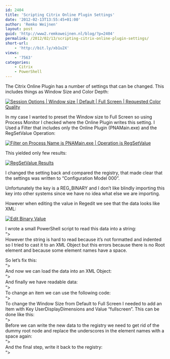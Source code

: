 ```yaml
---
id: 2404
title: 'Scripting Citrix Online Plugin Settings'
date: '2012-02-13T13:55:45+01:00'
author: 'Remko Weijnen'
layout: post
guid: 'http://www2.remkoweijnen.nl/blog/?p=2404'
permalink: /2012/02/13/scripting-citrix-online-plugin-settings/
short-url:
    - 'http://bit.ly/xb1u2X'
views:
    - '7563'
categories:
    - Citrix
    - PowerShell
---
```


The Citrix Online Plugin has a number of settings that can be changed. This includes things as Window Size and Color Depth:

[![Session Options | Window size | Default | Full Screen | Requested Color Quality](http://192.168.40.25:8081/wp-content/uploads/2012/02/SNAGHTML84f9096_thumb.png "Options - Citrix online plug-in")](http://192.168.40.25:8081/wp-content/uploads/2012/02/SNAGHTML84f9096.png)

In my case I wanted to preset the Window size to Full Screen so using Process Monitor I checked where the Online Plugin writes this setting. I Used a Filter that includes only the Online Plugin (PNAMain.exe) and the RegSetValue Operation:

[![Filter on Process Name is PNAMain.exe | Operation is RegSetValue](http://192.168.40.25:8081/wp-content/uploads/2012/02/SNAGHTML8593f5c_thumb.png "Process Monitor Filter")](http://192.168.40.25:8081/wp-content/uploads/2012/02/SNAGHTML8593f5c.png)

This yielded only few results:

[![RegSetValue Results](http://192.168.40.25:8081/wp-content/uploads/2012/02/SNAGHTML85ab4c9_thumb.png "Process Monitor")](http://192.168.40.25:8081/wp-content/uploads/2012/02/SNAGHTML85ab4c9.png)

I changed the setting back and compared the registry, that made clear that the settings was written to “Configuration Model 000”.

Unfortunately the key is a REG\_BINARY and I don’t like blindly importing this key into other systems since we have no idea what else we are importing.

However when editing the value in Regedit we see that the data looks like XML:

[![Edit Binary Value](http://192.168.40.25:8081/wp-content/uploads/2012/02/SNAGHTML861137c_thumb.png "Regedit")](http://192.168.40.25:8081/wp-content/uploads/2012/02/SNAGHTML861137c.png)

I wrote a small PowerShell script to read this data into a string:  
“&gt;  
However the string is hard to read because it’s not formatted and indented so I tried to cast it to an XML Object but this errors because there is no Root element and because some element names have a space.

So let’s fix this:  
“&gt;  
And now we can load the data into an XML Object:  
“&gt;  
And finally we have readable data:  
“&gt;  
To change an item we can use the following code:  
“&gt;  
To change the Window Size from Default to Full Screen I needed to add an Item with Key UserDisplayDimensions and Value “fullscreen”. This can be done like this:  
“&gt;  
Before we can write the new data to the registry we need to get rid of the dummy root node and replace the underscores in the element names with a space again:  
“&gt;  
And the final step, write it back to the registry:  
“&gt;